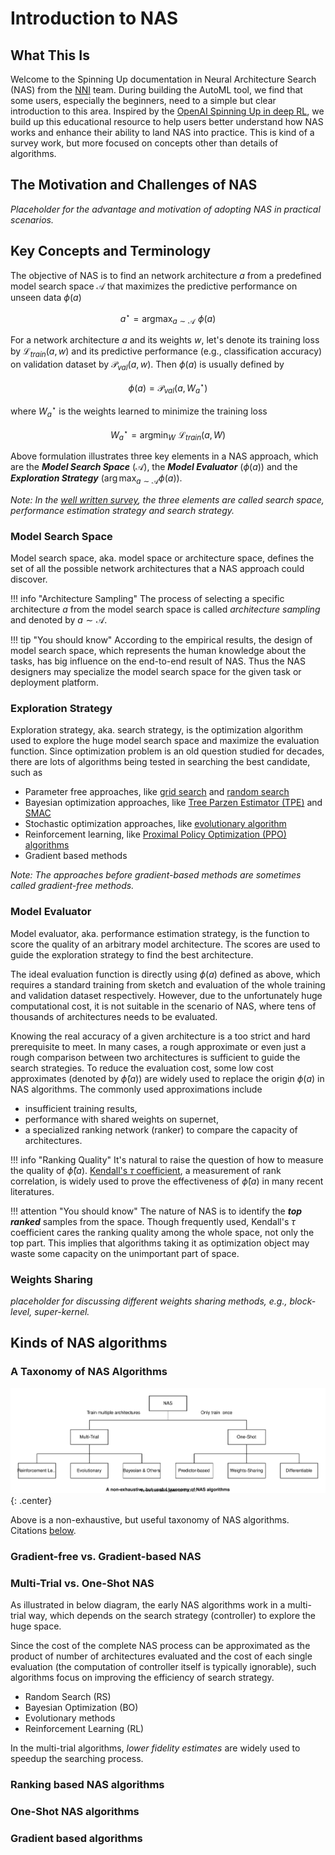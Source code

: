 # Introduction to NAS

## What This Is
Welcome to the Spinning Up documentation in Neural Architecture Search (NAS) from the [NNI](https://github.com/microsoft/nni) team. During building the AutoML tool, we find that some users, especially the beginners, need to a simple but clear introduction to this area. Inspired by the [OpenAI Spinning Up in deep RL](https://spinningup.openai.com/en/latest/), we build up this educational resource to help users better understand how NAS works and enhance their ability to land NAS into practice. This is kind of a survey work, but more focused on concepts other than details of algorithms.

## The Motivation and Challenges of NAS
*Placeholder for the advantage and motivation of adopting NAS in practical scenarios.*

## Key Concepts and Terminology

The objective of NAS is to find an network architecture $a$ from a predefined model search space $\mathcal{A}$ that maximizes the predictive performance on unseen data $\phi(a)$

$$a^\star = \mathop{\arg\max}_{a\sim \mathcal{A}} \, \,  \phi(a)$$

For a network architecture $a$ and its weights $w$, let's denote its training loss by $\mathcal{L}_{train}(a,w)$ and its predictive performance (e.g., classification accuracy) on validation dataset by $\mathcal{P}_{val}(a,w)$. Then $\phi(a)$ is usually defined by

$$\phi(a) = \mathcal{P}_{val} (a, W_a^\star)$$

where $W_a^\star$ is the weights learned to minimize the training loss

$$W_a^\star = \mathop{\arg\min}_W \, \, \mathcal{L}_{train}(a, W)$$

Above formulation illustrates three key elements in a NAS approach, which are the ***Model Search Space*** ($\mathcal{A}$), the ***Model Evaluator*** ($\phi(a)$) and the ***Exploration Strategy*** ($\arg\max_{a\sim \mathcal{A}}{\phi(a)}$). 

*Note: In the [well written survey](https://arxiv.org/abs/1808.05377), the three elements are called search space, performance estimation strategy and search strategy.*

### Model Search Space
Model search space, aka. model space or architecture space, defines the set of all the possible network architectures that a NAS approach could discover. 

!!! info "Architecture Sampling"
    The process of selecting a specific architecture $a$ from the model search space is called *architecture sampling* and denoted by $a \sim \mathcal{A}$.

!!! tip "You should know"
    According to the empirical results, the design of model search space, which represents the human knowledge about the tasks, has big influence on the end-to-end result of NAS. Thus the NAS designers may specialize the model search space for the given task or deployment platform. 

### Exploration Strategy
Exploration strategy, aka. search strategy, is the optimization algorithm used to explore the huge model search space and maximize the evaluation function. Since optimization problem is an old question studied for decades, there are lots of algorithms being tested in searching the best candidate, such as 

- Parameter free approaches, like [grid search]() and [random search]()
- Bayesian optimization approaches, like [Tree Parzen Estimator (TPE)]() and [SMAC]()
- Stochastic optimization approaches, like [evolutionary algorithm]()
- Reinforcement learning, like [Proximal Policy Optimization (PPO) algorithms](https://arxiv.org/abs/1707.06347)
- Gradient based methods

*Note: The approaches before gradient-based methods are sometimes called gradient-free methods.*

### Model Evaluator
Model evaluator, aka. performance estimation strategy, is the function to score the quality of an arbitrary model architecture. The scores are used to guide the exploration strategy to find the best architecture.

The ideal evaluation function is directly using $\phi(a)$ defined as above, which requires a standard training from sketch and evaluation of the whole training and validation dataset respectively. However, due to the unfortunately huge computational cost, it is not suitable in the scenario of NAS, where tens of thousands of architectures needs to be evaluated. 

Knowing the real accuracy of a given architecture is a too strict and hard prerequisite to meet. In many cases, a rough approximate or even just a rough comparison between two architectures is sufficient to guide the search strategies. 
To reduce the evaluation cost, some low cost approximates (denoted by $\hat{\phi}(a)$) are widely used to replace the origin $\phi(a)$ in NAS algorithms. The commonly used approximations include 

- insufficient training results, 
- performance with shared weights on supernet, 
- a specialized ranking network (ranker) to compare the capacity of architectures. 

!!! info "Ranking Quality"
    It's natural to raise the question of how to measure the quality of $\hat{\phi}(a)$. [Kendall's $\tau$ coefficient](https://en.wikipedia.org/wiki/Kendall_rank_correlation_coefficient), a measurement of rank correlation, is widely used to prove the effectiveness of $\hat{\phi}(a)$ in many recent literatures. 

!!! attention "You should know"
    The nature of NAS is to identify the ***top ranked*** samples from the space. Though frequently used, Kendall's $\tau$ coefficient cares the ranking quality among the whole space, not only the top part. This implies that algorithms taking it as optimization object may waste some capacity on the unimportant part of space. 

### Weights Sharing
*placeholder for discussing different weights sharing methods, e.g., block-level, super-kernel.*

## Kinds of NAS algorithms

### A Taxonomy of NAS Algorithms

![algorithms](media/nas-algo.svg){: .center}

Above is a non-exhaustive, but useful taxonomy of NAS algorithms. Citations [below]().

### Gradient-free vs. Gradient-based NAS

### Multi-Trial vs. One-Shot NAS

As illustrated in below diagram, the early NAS algorithms work in a multi-trial way, which depends on the search strategy (controller) to explore the huge space. 


Since the cost of the complete NAS process can be approximated as the product of number of architectures evaluated and the cost of each single evaluation (the computation of controller itself is typically ignorable), such algorithms focus on improving the efficiency of search strategy.

- Random Search (RS)
- Bayesian Optimization (BO) 
- Evolutionary methods
- Reinforcement Learning (RL) 

In the multi-trial algorithms, *lower fidelity estimates* are widely used to speedup the searching process. 


### Ranking based NAS algorithms

### One-Shot NAS algorithms


### Gradient based algorithms

